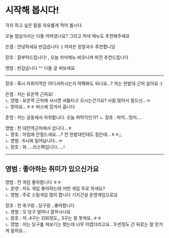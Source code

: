 # 시작해 봅시다!
각자 하고 싶은 말을 자유롭게 적어 봅시다.

오늘 점심식사는 다들 어떠셨나요? 그리고 저녁 메뉴도 추천해주세요

은겸 : 안녕하세요 반갑습니다 :) 저녁은 장칼국수 추천합니당

장호 : 잘부탁드립니다! , 오늘 저녁메뉴 비오니까 파전 추천드립니다

영범 : 반갑습니다 ^^ 다들 글 써보세요

---
장호 : 혹시 자취지역은 어디서하시는지 여쭤봐도 되나요...? 
       저는 한밭대 근처 살아요 :)

은겸 : 저는 유온역 근처요!
        <br>ㄴ 영범 : 유온역 근처에 사시면 셔틀타고 오시는건가요? 사람 많아서 힘드신...ㅠ
        <br>ㄴ 맞아요...ㅎㅎ 버스에 낑겨서 옵니다

준영 : 저는 궁동에서 자취합니다. 오늘 파막각인가?
        ㄴ 장호 : 파막...맛저....

영범 : 전 대전역근처에서 삽니다...ㅎ
        <br>ㄴ 장호 : 아침에 안힘드세요....? 전 한밭대인데도 힘든데...ㅎㅎ;;
                <br> ㄴ 영범 : 6시에 일어납니다...ㅠ
                <br> ㄴ 장호 : 와.....리스펙입니다.....!

---
## 영범 : 좋아하는 취미가 있으신가요
영범 : 전 게임 좋아합니다 ㅎㅎ
<br> ㄴ 준영 : 저도 게임 좋아하는데 어떤 게임 주로 하세요?
<br> ㄴ 영범 : 주로 스팀게임 많이 합니다 기지건설 운영게임으로요

장호 : 전 축구랑...당구랑...좋아합니다
        <br> ㄴ 영범 : 오 당구 얼마나 잘하시나요
        <br> ㄴ 장호 : 저..4구는 200정도,, 3구는 잘 못쳐요..ㅎㅎ 
        <br> ㄴ 영범 : 저는 당구를 쳐보기는 했는데 너무 어렵더라고요...두번정도 간 뒤로는 잘 안가게 됬어요...